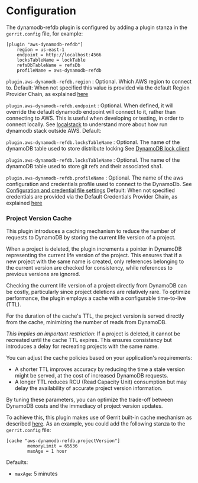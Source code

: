 Configuration
=========================

The dynamodb-refdb plugin is configured by adding a plugin stanza in the
`gerrit.config` file, for example:

```text
[plugin "aws-dynamodb-refdb"]
    region = us-east-1
    endpoint = http://localhost:4566
    locksTableName = lockTable
    refsDbTableName = refsDb
    profileName = aws-dynamodb-refdb
```

`plugin.aws-dynamodb-refdb.region`
:   Optional. Which AWS region to connect to.
Default: When not specified this value is provided via the default Region
Provider Chain, as explained [here](https://docs.aws.amazon.com/sdk-for-java/v1/developer-guide/credentials.html)

`plugin.aws-dynamodb-refdb.endpoint`
:   Optional. When defined, it will override the default dynamodb endpoint
will connect to it, rather than connecting to AWS. This is useful when
developing or testing, in order to connect locally.
See [localstack](https://github.com/localstack/localstack) to understand
more about how run dynamodb stack outside AWS.
Default: <empty>

`plugin.aws-dynamodb-refdb.locksTableName`
:   Optional. The name of the dynamoDB table used to store distribute locking
See [DynamoDB lock client](https://github.com/awslabs/amazon-dynamodb-lock-client)

`plugin.aws-dynamodb-refdb.locksTableName`
:   Optional. The name of the dynamoDB table used to store git refs and their
associated sha1.

`plugin.aws-dynamodb-refdb.profileName`
:   Optional. The name of the aws configuration and credentials profile used to
connect to the DynamoDb. See [Configuration and credential file settings](https://docs.aws.amazon.com/cli/latest/userguide/cli-configure-files.html)
Default: When not specified credentials are provided via the Default Credentials
Provider Chain, as explained [here](https://docs.aws.amazon.com/sdk-for-java/v1/developer-guide/credentials.html)

### Project Version Cache

This plugin introduces a caching mechanism to reduce the number of requests to DynamoDB by storing
the current life version of a project.

When a project is deleted, the plugin increments a pointer in DynamoDB representing the current life
version of the project. This ensures that if a new project with the same name is created, only
references belonging to the current version are checked for consistency, while references to
previous versions are ignored.

Checking the current life version of a project directly from DynamoDB can be costly, particularly
since project deletions are relatively rare. To optimize performance, the plugin employs a cache
with a configurable time-to-live (TTL).

For the duration of the cache's TTL, the project version is served directly from the cache,
minimizing the number of reads from DynamoDB.

*This implies an important restriction*: If a project is deleted, it cannot be recreated until the
cache TTL expires. This ensures consistency but introduces a delay for recreating projects with the
same name.

You can adjust the cache policies based on your application's requirements:

* A shorter TTL improves accuracy by reducing the time a stale version might be served, at the cost
  of increased DynamoDB requests.
* A longer TTL reduces RCU (Read Capacity Unit) consumption but may delay the availability of
  accurate project version information.

By tuning these parameters, you can optimize the trade-off between DynamoDB costs and the immediacy
of project version updates.

To achieve this, this plugin makes use of Gerrit built-in cache mechanism as
described [here](https://gerrit-review.googlesource.com/Documentation/config-gerrit.html#cache).
As an example, you could add the following stanza to the `gerrit.config` file:

```
[cache "aws-dynamodb-refdb.projectVersion"]
        memoryLimit = 65536
        maxAge = 1 hour
```

Defaults:
* `maxAge`: 5 minutes
